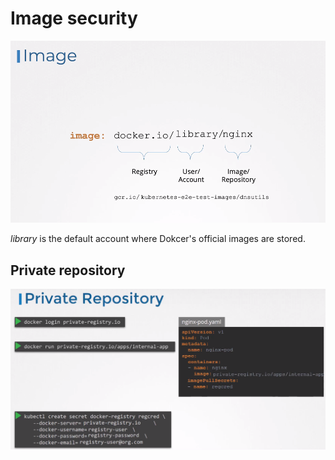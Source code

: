 # Image security

![image](../images/32_image.png)

_library_ is the default account where Dokcer's official images are stored.

## Private repository

![Private registry](../images/32_private_registry.png)